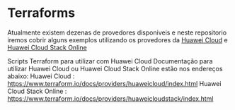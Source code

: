 # Terraforms
Atualmente existem dezenas de provedores disponiveis e neste repositorio iremos cobrir alguns exemplos utilizando os provedores da [Huawei Cloud](https://www.huaweicloud.com/intl/en-us/) e [Huawei Cloud Stack Online](https://www.huaweicloud.com/intl/es-us/solution/HCSOnline/index.html)

Scripts Terraform para utilizar com Huawei Cloud
Documentação para utilizar Huawei Cloud ou Huawei Cloud Stack Online estão nos endereços abaixo:
Huawei Cloud : https://www.terraform.io/docs/providers/huaweicloud/index.html
Huawei Cloud Stack Online : https://www.terraform.io/docs/providers/huaweicloudstack/index.html
